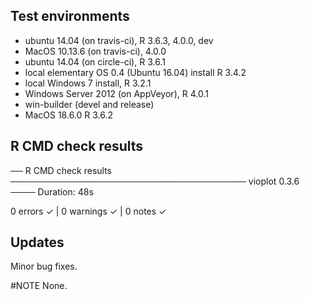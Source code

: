 ## Test environments
* ubuntu 14.04 (on travis-ci), R 3.6.3, 4.0.0, dev
* MacOS 10.13.6 (on travis-ci), 4.0.0
* ubuntu 14.04 (on circle-ci), R 3.6.1
* local elementary OS 0.4 (Ubuntu 16.04) install R 3.4.2
* local Windows 7 install, R 3.2.1
* Windows Server 2012 (on AppVeyor), R 4.0.1
* win-builder (devel and release)
* MacOS 18.6.0 R 3.6.2 

## R CMD check results

── R CMD check results ────────────────────────────────────── vioplot 0.3.6 ────
Duration: 48s

0 errors ✓ | 0 warnings ✓ | 0 notes ✓

## Updates
Minor bug fixes. 

#NOTE
None.
